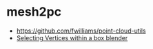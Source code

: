 # mesh2pc

- https://github.com/fwilliams/point-cloud-utils
- [Selecting Vertices within a box blender](https://blender.stackexchange.com/questions/74162/selecting-vertices-within-a-box-defined-by-exact-coordinates)
